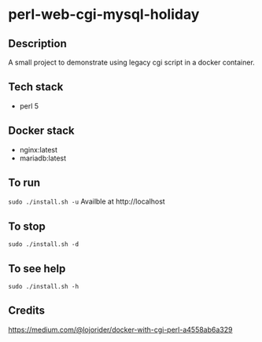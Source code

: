 # perl-web-cgi-mysql-holiday

## Description
A small project to demonstrate using
legacy cgi script in a docker container.

## Tech stack
- perl 5

## Docker stack
- nginx:latest
- mariadb:latest

## To run
`sudo ./install.sh -u`
Availble at http://localhost

## To stop
`sudo ./install.sh -d`

## To see help
`sudo ./install.sh -h`

## Credits
https://medium.com/@lojorider/docker-with-cgi-perl-a4558ab6a329
